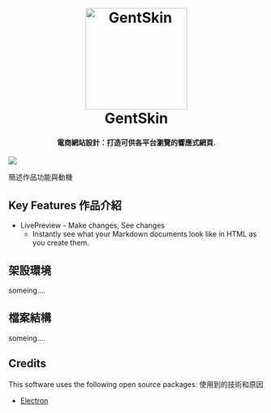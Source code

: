<h1 align="center">
  <br>
  <a href="https://whitebf.github.io/GentSkin/#/">
    <img src="https://img.icons8.com/color/500/000000/jeans-jacket.png"
         alt="GentSkin"
         width="200">
  </a>
  <br>
  GentSkin
  <br>
</h1>

<h4 align="center">
  電商網站設計：打造可供各平台瀏覽的響應式網頁.
</h4>

<a href="https://whitebf.github.io/GentSkin/#/">
  <img src="https://i.imgur.com/wz1WkPn.jpg?1">
</a>


簡述作品功能與動機

## Key Features 作品介紹

* LivePreview - Make changes, See changes
  - Instantly see what your Markdown documents look like in HTML as you create them.

## 架設環境

someing....

## 檔案結構

someing....

## Credits

This software uses the following open source packages:
使用到的技術和原因

- [Electron](http://electron.atom.io/)
